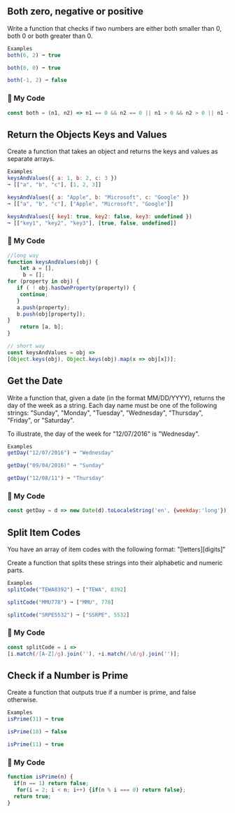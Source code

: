 ## Both zero, negative or positive
Write a function that checks if two numbers are either both smaller than 0, both 0 or both greater than 0.
```js
Examples
both(6, 2) ➞ true

both(0, 0) ➞ true

both(-1, 2) ➞ false
```
### :stars: My Code
```js
const both = (n1, n2) => n1 == 0 && n2 == 0 || n1 > 0 && n2 > 0 || n1 < 0 && n2 < 0;
```

## Return the Objects Keys and Values
Create a function that takes an object and returns the keys and values as separate arrays.
```js
Examples
keysAndValues({ a: 1, b: 2, c: 3 })
➞ [["a", "b", "c"], [1, 2, 3]]

keysAndValues({ a: "Apple", b: "Microsoft", c: "Google" })
➞ [["a", "b", "c"], ["Apple", "Microsoft", "Google"]]

keysAndValues({ key1: true, key2: false, key3: undefined })
➞ [["key1", "key2", "key3"], [true, false, undefined]]
```
### :stars: My Code
```js
//long way
function keysAndValues(obj) {
	let a = [],
     b = [];
for (property in obj) {
   if ( ! obj.hasOwnProperty(property)) {
    continue;
   }
   a.push(property);
   b.push(obj[property]);
}
	return [a, b];
}

// short way
const keysAndValues = obj => 
[Object.keys(obj), Object.keys(obj).map(x => obj[x])];
```

## Get the Date
Write a function that, given a date (in the format MM/DD/YYYY), returns the day of the week as a string. Each day name must be one of the following strings: "Sunday", "Monday", "Tuesday", "Wednesday", "Thursday", "Friday", or "Saturday".

To illustrate, the day of the week for "12/07/2016" is "Wednesday".
```js
Examples
getDay("12/07/2016") ➞ "Wednesday"

getDay("09/04/2016)" ➞ "Sunday"

getDay("12/08/11") ➞ "Thursday"
```
### :stars: My Code
```js
const getDay = d => new Date(d).toLocaleString('en', {weekday:'long'});
```
## Split Item Codes
You have an array of item codes with the following format: "[letters][digits]"

Create a function that splits these strings into their alphabetic and numeric parts.
```js
Examples
splitCode("TEWA8392") ➞ ["TEWA", 8392]

splitCode("MMU778") ➞ ["MMU", 778]

splitCode("SRPE5532") ➞ ["SSRPE", 5532]
```
### :stars: My Code
```js
const splitCode = i =>
[i.match(/[A-Z]/g).join(''), +i.match(/\d/g).join('')];
```
## Check if a Number is Prime
Create a function that outputs true if a number is prime, and false otherwise.
```js
Examples
isPrime(31) ➞ true

isPrime(18) ➞ false

isPrime(11) ➞ true
```
### :stars: My Code
```js
function isPrime(n) {
  if(n == 1) return false;
   for(i = 2; i < n; i++) {if(n % i === 0) return false};
  return true;
}
```


